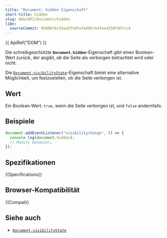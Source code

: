 ```yaml
---
title: "Document: hidden Eigenschaft"
short-title: hidden
slug: Web/API/Document/hidden
l10n:
  sourceCommit: 9b89bf6c59aa5f4dfe7e68b7e4fee42507d67cc4
---
```


{{ ApiRef("DOM") }}

Die schreibgeschützte **`Document.hidden`**-Eigenschaft gibt einen Boolean-Wert zurück, der angibt, ob die Seite als verborgen betrachtet wird oder nicht.

Die [`Document.visibilityState`](/de/docs/Web/API/Document/visibilityState)-Eigenschaft bietet eine alternative Möglichkeit, um festzustellen, ob die Seite verborgen ist.

## Wert

Ein Boolean-Wert: `true`, wenn die Seite verborgen ist, und `false` andernfalls.

## Beispiele

```js
document.addEventListener("visibilitychange", () => {
  console.log(document.hidden);
  // Modify behavior…
});
```

## Spezifikationen

{{Specifications}}

## Browser-Kompatibilität

{{Compat}}

## Siehe auch

- [`Document.visibilityState`](/de/docs/Web/API/Document/visibilityState)
